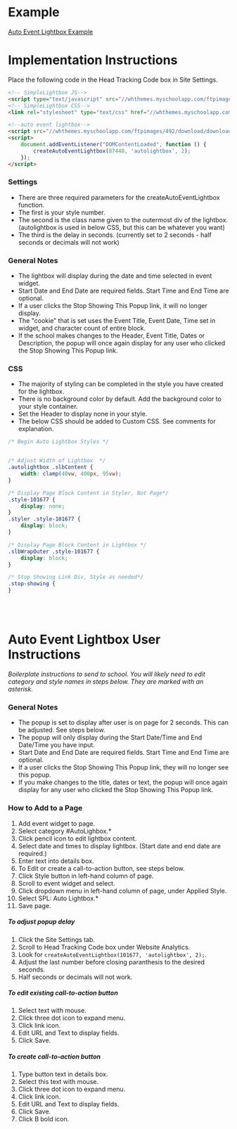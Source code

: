 # Example
[Auto Event Lightbox Example](https://spaduchowski.github.io/SWS-Scripts/Auto%20Lightbox/event/example/index.html)

# Implementation Instructions
Place the following code in the Head Tracking Code box in Site Settings.

```html
<!-- SimpleLightbox JS-->
<script type="text/javascript" src="//whthemes.myschoolapp.com/ftpimages/492/download/download_8162735.js"></script>
<!-- SimpleLightbox CSS-->
<link rel="stylesheet" type="text/css" href="//whthemes.myschoolapp.com/ftpimages/492/download/download_8162736.css">

<!--auto event lightbox-->
<script src="//whthemes.myschoolapp.com/ftpimages/492/download/download_8160978.js" defer=""></script>
<script>
    document.addEventListener("DOMContentLoaded", function () {
        createAutoEventLightbox(87448, 'autolightbox', 2);
    });
</script>
```

### Settings
- There are three required parameters for the createAutoEventLightbox function.
- The first is your style number.
- The second is the class name given to the outermost div of the lightbox. (autolightbox is used in below CSS, but this can be whatever you want)
- The third is the delay in seconds. (currently set to 2 seconds - half seconds or decimals will not work)

### General Notes
- The lightbox will display during the date and time selected in event widget.
- Start Date and End Date are required fields. Start Time and End Time are optional.
- If a user clicks the Stop Showing This Popup link, it will no longer display.
- The "cookie" that is set uses the Event Title, Event Date, Time set in widget, and character count of entire block.
- If the school makes changes to the Header, Event Title, Dates or Description, the popup will once again display for any user who clicked the Stop Showing This Popup link.

### CSS
- The majority of styling can be completed in the style you have created for the lightbox.
- There is no background color by default. Add the background color to your style container.
- Set the Header to display none in your style.
- The below CSS should be added to Custom CSS. See comments for explanation. 

```css
/* Begin Auto Lightbox Styles */


/* Adjust Width of Lightbox  */
.autolightbox .slbContent {
    width: clamp(40vw, 400px, 95vw);
}

/* Display Page Block Content in Styler, Not Page*/
.style-101677 {
    display: none;
}
.styler .style-101677 {
    display: block;
}

/* Display Page Block Content in Lightbox */
.slbWrapOuter .style-101677 {
    display: block;
}

/* Stop Showing Link Div, Style as needed*/
.stop-showing {
}
```
<br><br>

# Auto Event Lightbox User Instructions
*Boilerplate instructions to send to school. You will likely need to edit category and style names in steps below. They are marked with an asterisk.*

### General Notes
- The popup is set to display after user is on page for 2 seconds. This can be adjusted. See steps below.
- The popup will only display during the Start Date/Time and End Date/Time you have input. 
- Start Date and End Date are required fields. Start Time and End Time are optional.
- If a user clicks the Stop Showing This Popup link, they will no longer see this popup.
- If you make changes to the title, dates or text, the popup will once again display for any user who clicked the Stop Showing This Popup link.
 

### How to Add to a Page
 
1. Add event widget to page.
2. Select category #AutoLighbox.*
3. Click pencil icon to edit lightbox content.
4. Select date and times to display lightbox. (Start date and end date are required.)
5. Enter text into details box.
6. To Edit or create a call-to-action button, see steps below.
7. Click Style button in left-hand column of page.
8. Scroll to event widget and select.
9. Click dropdown menu in left-hand column of page, under Applied Style.
10. Select SPL: Auto Lightbox.*
11. Save page.


##### To adjust popup delay
1. Click the Site Settings tab.
2. Scroll to Head Tracking Code box under Website Analytics. 
3. Look for `createAutoEventLightbox(101677, 'autolightbox', 2);`.
4. Adjust the last number before closing paranthesis to the desired seconds.
5. Half seconds or decimals will not work.

##### To edit existing call-to-action button
1. Select text with mouse.
2. Click three dot icon to expand menu.
3. Click link icon.
4. Edit URL and Text to display fields.
5. Click Save.
 
##### To create call-to-action button
1. Type button text in details box.
2. Select this text with mouse.
3. Click three dot icon to expand menu.
4. Click link icon.
5. Edit URL and Text to display fields.
6. Click Save.
7. Click B bold icon.
 

